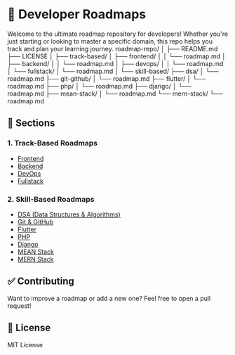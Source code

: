 # 🚀 Developer Roadmaps

Welcome to the ultimate roadmap repository for developers! Whether you're just starting or looking to master a specific domain, this repo helps you track and plan your learning journey.
roadmap-repo/
│
├── README.md
├── LICENSE
│
├── track-based/
│   ├── frontend/
│   │   └── roadmap.md
│   ├── backend/
│   │   └── roadmap.md
│   ├── devops/
│   │   └── roadmap.md
│   └── fullstack/
│       └── roadmap.md
│
└── skill-based/
    ├── dsa/
    │   └── roadmap.md
    ├── git-github/
    │   └── roadmap.md
    ├── flutter/
    │   └── roadmap.md
    ├── php/
    │   └── roadmap.md
    ├── django/
    │   └── roadmap.md
    ├── mean-stack/
    │   └── roadmap.md
    └── mern-stack/
        └── roadmap.md


## 📂 Sections

### 1. Track-Based Roadmaps
- [Frontend](track-based/frontend/roadmap.md)
- [Backend](track-based/backend/roadmap.md)
- [DevOps](track-based/devops/roadmap.md)
- [Fullstack](track-based/fullstack/roadmap.md)

### 2. Skill-Based Roadmaps
- [DSA (Data Structures & Algorithms)](skill-based/dsa/roadmap.md)
- [Git & GitHub](skill-based/git-github/roadmap.md)
- [Flutter](skill-based/flutter/roadmap.md)
- [PHP](skill-based/php/roadmap.md)
- [Django](skill-based/django/roadmap.md)
- [MEAN Stack](skill-based/mean-stack/roadmap.md)
- [MERN Stack](skill-based/mern-stack/roadmap.md)

## ✅ Contributing
Want to improve a roadmap or add a new one? Feel free to open a pull request!

## 📜 License
MIT License
